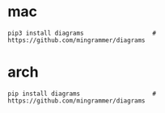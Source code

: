 # mac
```
pip3 install diagrams                   # https://github.com/mingrammer/diagrams
```

# arch
```
pip install diagrams                    # https://github.com/mingrammer/diagrams
```

